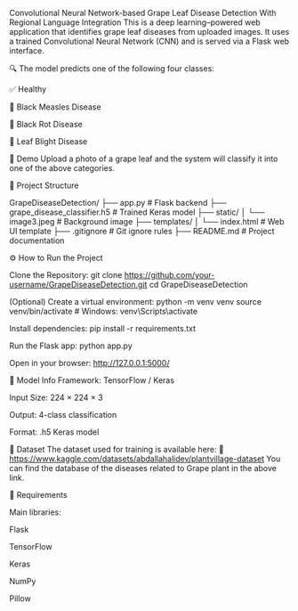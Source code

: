Convolutional Neural Network-based Grape Leaf Disease Detection With Regional Language Integration
This is a deep learning–powered web application that identifies grape leaf diseases from uploaded images. It uses a trained Convolutional Neural Network (CNN) and is served via a Flask web interface.

🔍 The model predicts one of the following four classes:

✅ Healthy

🍂 Black Measles Disease

🍇 Black Rot Disease

🌿 Leaf Blight Disease

🚀 Demo
Upload a photo of a grape leaf and the system will classify it into one of the above categories.

📁 Project Structure

GrapeDiseaseDetection/
├── app.py                       # Flask backend
├── grape_disease_classifier.h5  # Trained Keras model
├── static/
│   └── image3.jpeg              # Background image
├── templates/
│   └── index.html               # Web UI template
├── .gitignore                   # Git ignore rules
├── README.md                    # Project documentation


⚙️ How to Run the Project

Clone the Repository:
git clone https://github.com/your-username/GrapeDiseaseDetection.git
cd GrapeDiseaseDetection

(Optional) Create a virtual environment:
python -m venv venv
source venv/bin/activate  # Windows: venv\Scripts\activate

Install dependencies:
pip install -r requirements.txt

Run the Flask app:
python app.py

Open in your browser:
http://127.0.0.1:5000/

🧠 Model Info
Framework: TensorFlow / Keras

Input Size: 224 × 224 × 3

Output: 4-class classification

Format: .h5 Keras model

📂 Dataset
The dataset used for training is available here:
📎https://www.kaggle.com/datasets/abdallahalidev/plantvillage-dataset
You can find the database of the diseases related to Grape plant in the above link.

🧰 Requirements

Main libraries:

Flask

TensorFlow

Keras

NumPy

Pillow
